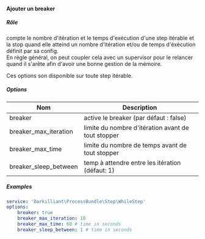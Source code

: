 #### Ajouter un breaker

##### Rôle 

compte le nombre d'itération et le temps d'exécution d'une step itérable et la stop quand elle atteind un nombre d'itération et/ou de temps d'éxécution définit par sa config.<br>
En règle général, on peut coupler cela avec un supervisor pour le relancer quand il s'arête afin d'avoir une bonne gestion de la mémoire.

Ces options son disponible sur toute step itérable.

##### Options

| Nom                          | Description                                         |
|------------------------------|-----------------------------------------------------|
| breaker                      | active le breaker (par défaut : false)              |
| breaker_max_iteration        | limite du nombre d'itération avant de tout stopper  |
| breaker_max_time             | limite du nombre de temps avant de tout stopper     |
| breaker_sleep_between        | temp à attendre entre les itération (défaut: 1)     |

##### Examples

```yaml
service: 'Darkilliant\ProcessBundle\Step\WhileStep'
options:
    breaker: true
    breaker_max_iteration: 10
    breaker_max_time: 60 # time in seconds
    breaker_sleep_between: 1 # time in seconds
```
